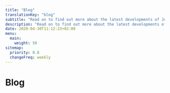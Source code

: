 ```yaml
---
title: "Blog"
translationKey: "blog"
subtitle: "Read on to find out more about the latest developments of JobRunr"
description: "Read on to find out more about the latest developments of JobRunr"
date: 2020-04-30T11:12:23+02:00
menu: 
  main: 
    weight: 50
sitemap:
  priority: 0.8
  changeFreq: weekly
---
```


# Blog  